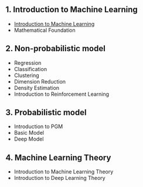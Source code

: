 

##  1. Introduction to Machine Learning
- [Introduction to Machine Learning](./introduction/)
- Mathematical Foundation

## 2. Non-probabilistic model
- Regression
- Classification
- Clustering
- Dimension Reduction
- Density Estimation
- Introduction to Reinforcement Learning

## 3. Probabilistic model
- Introduction to PGM
- Basic Model
- Deep Model

## 4. Machine Learning Theory
- Introduction to Machine Learning Theory
- Introduction to Deep Learning Theory
